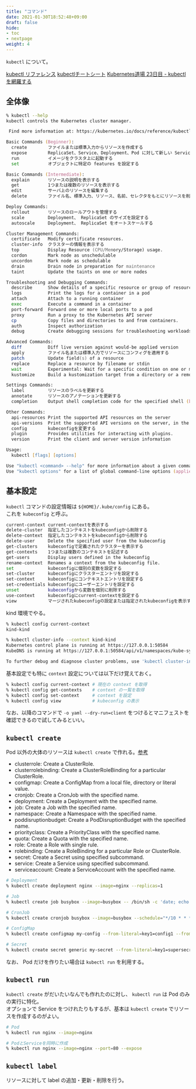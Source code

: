 ```yaml
---
title: "コマンド"
date: 2021-01-30T18:52:48+09:00
draft: false
hide:
- toc
- nextpage
weight: 4
---
```


`kubectl` について。

<!--more-->

[kubectl リファレンス](https://kubernetes.io/docs/reference/generated/kubectl/kubectl-commands)
[kubectlチートシート](http://kubernetes.io/ja/docs/reference/kubectl/cheatsheet/)
[Kubernetes道場 23日目 - kubectlを網羅する](https://cstoku.dev/posts/2018/k8sdojo-23/)

## 全体像

```zsh
% kubectl --help
kubectl controls the Kubernetes cluster manager.

 Find more information at: https://kubernetes.io/docs/reference/kubectl/overview/

Basic Commands (Beginner):
  create        ファイルまたは標準入力からリソースを作成する
  expose        ReplicaSet、Service、Deployment、Pod に対して新しい Service を作成する
  run           イメージをクラスタ上に起動する
  set           オブジェクトに特定の features を設定する

Basic Commands (Intermediate):
  explain       リソースの説明を表示する
  get           1つまたは複数のリソースを表示する
  edit          サーバ上のリソースを編集する
  delete        ファイル名、標準入力、リソース、名前、セレクタをもとにリソースを削除する

Deploy Commands:
  rollout       リソースのロールアウトを管理する
  scale         Deployment、 ReplicaSet のサイズを設定する
  autoscale     Deployment、 ReplicaSet をオートスケールする

Cluster Management Commands:
  certificate   Modify certificate resources.
  cluster-info  クラスターの情報を表示する
  top           Display Resource (CPU/Memory/Storage) usage.
  cordon        Mark node as unschedulable
  uncordon      Mark node as schedulable
  drain         Drain node in preparation for maintenance
  taint         Update the taints on one or more nodes

Troubleshooting and Debugging Commands:
  describe      Show details of a specific resource or group of resources
  logs          Print the logs for a container in a pod
  attach        Attach to a running container
  exec          Execute a command in a container
  port-forward  Forward one or more local ports to a pod
  proxy         Run a proxy to the Kubernetes API server
  cp            Copy files and directories to and from containers.
  auth          Inspect authorization
  debug         Create debugging sessions for troubleshooting workloads and nodes

Advanced Commands:
  diff          Diff live version against would-be applied version
  apply         ファイル名または標準入力でリソースにコンフィグを適用する
  patch         Update field(s) of a resource
  replace       Replace a resource by filename or stdin
  wait          Experimental: Wait for a specific condition on one or many resources.
  kustomize     Build a kustomization target from a directory or a remote url.

Settings Commands:
  label         リソースのラベルを更新する
  annotate      リソースのアノテーションを更新する
  completion    Output shell completion code for the specified shell (bash or zsh)

Other Commands:
  api-resources Print the supported API resources on the server
  api-versions  Print the supported API versions on the server, in the form of "group/version"
  config        kubeconfigを変更する
  plugin        Provides utilities for interacting with plugins.
  version       Print the client and server version information

Usage:
  kubectl [flags] [options]

Use "kubectl <command> --help" for more information about a given command.
Use "kubectl options" for a list of global command-line options (applies to all commands).
```

## 基本設定

`kubectl` コマンドの設定情報は `${HOME}/.kube/config` にある。  
これを `kubeconfig` と呼ぶ。

```zsh
current-context current-contextを表示する
delete-cluster  指定したコンテキストをkubeconfigから削除する
delete-context  指定したコンテキストをkubeconfigから削除する
delete-user     Delete the specified user from the kubeconfig
get-clusters    kubeconfigで定義されたクラスターを表示する
get-contexts    1つまたは複数のコンテキストを記述する
get-users       Display users defined in the kubeconfig
rename-context  Renames a context from the kubeconfig file.
set             kubeconfigに個別の変数を設定する
set-cluster     kubeconfigにクラスターエントリを設定する
set-context     kubeconfigにコンテキストエントリを設定する
set-credentials kubeconfigにユーザーエントリを設定する
unset           kubeconfigから変数を個別に削除する
use-context     kubeconfigにcurrent-contextを設定する
view            マージされたkubeconfigの設定または指定されたkubeconfigを表示する
```

kind 環境でやる。

```zsh
% kubectl config current-context
kind-kind

% kubectl cluster-info --context kind-kind
Kubernetes control plane is running at https://127.0.0.1:50584
KubeDNS is running at https://127.0.0.1:50584/api/v1/namespaces/kube-system/services/kube-dns:dns/proxy

To further debug and diagnose cluster problems, use 'kubectl cluster-info dump'.
```

基本設定でも特に `context` 設定については以下だけ覚えておく。

```zsh
% kubectl config current-context # 現在の context を取得
% kubectl config get-contexts    # context の一覧を取得
% kubectl config set-context     # context を設定
% kubectl config view            # kubeconfig の表示
```

なお、以降のコマンドで `-o yaml --dry-run=client` をつけるとマニフェストを確認できるので試してみるといい。

## `kubectl create`

Pod 以外の大体のリソースは `kubectl create` で作れる。[参考](https://kubernetes.io/docs/reference/kubectl/conventions/#generators) 

- clusterrole: Create a ClusterRole.
- clusterrolebinding: Create a ClusterRoleBinding for a particular ClusterRole.
- configmap: Create a ConfigMap from a local file, directory or literal value.
- cronjob: Create a CronJob with the specified name.
- deployment: Create a Deployment with the specified name.
- job: Create a Job with the specified name.
- namespace: Create a Namespace with the specified name.
- poddisruptionbudget: Create a PodDisruptionBudget with the specified name.
- priorityclass: Create a PriorityClass with the specified name.
- quota: Create a Quota with the specified name.
- role: Create a Role with single rule.
- rolebinding: Create a RoleBinding for a particular Role or ClusterRole.
- secret: Create a Secret using specified subcommand.
- service: Create a Service using specified subcommand.
- serviceaccount: Create a ServiceAccount with the specified name.

```zsh
# Deployment
% kubectl create deployment nginx --image=nginx --replicas=1

# Job
% kubectl create job busybox --image=busybox -- /bin/sh -c 'date; echo Hello'

# CronJob
% kubectl create cronjob busybox --image=busybox --schedule="*/10 * * * *"  -- /bin/sh -c 'date; echo Hello'

# ConfigMap
% kubectl create configmap my-config --from-literal=key1=config1 --from-literal=key2=config2

# Secret
% kubectl create secret generic my-secret --from-literal=key1=supersecret --from-literal=key2=topsecret
```

なお、 Pod だけを作りたい場合は `kubectl run` を利用する。

## `kubectl run`

`kubectl create` がだいたいなんでも作れたのに対し、 `kubectl run` は Pod のみの実行に特化。  
オプションで Service をつけれたりもするが、基本は `kubectl create` でリソースを作成するのがよい。

```zsh
# Pod
% kubectl run nginx --image=nginx

# PodとServiceを同時に作成
% kubectl run nginx --image=nginx --port=80 --expose
```

## `kubectl label`

リソースに対して label の追加・更新・削除を行う。

